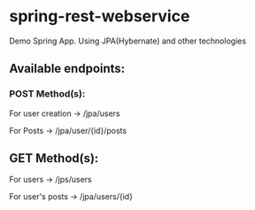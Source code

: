 # spring-rest-webservice
Demo Spring App. 
Using JPA(Hybernate) and other technologies

## Available endpoints:

### POST Method(s): 
For user creation -> /jpa/users

For Posts -> /jpa/user/{id}/posts

## GET Method(s):
For users -> /jps/users

For user's posts -> /jpa/users/{id}